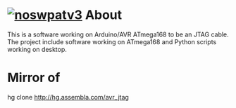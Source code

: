 [![noswpatv3](http://zoobab.wdfiles.com/local--files/start/noupcv3.jpg)](https://ffii.org/donate-now-to-save-europe-from-software-patents-says-ffii/)
About
=====

This is a software working on Arduino/AVR ATmega168 to be an JTAG cable. The project include software working on ATmega168 and Python scripts working on desktop.

Mirror of
=========

hg clone http://hg.assembla.com/avr_jtag
